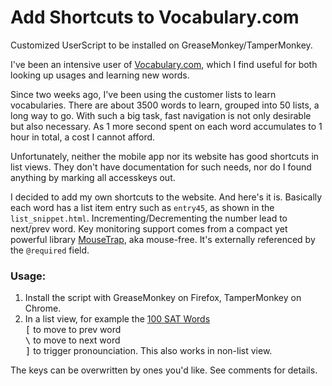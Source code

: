 # Add Shortcuts to Vocabulary.com

Customized UserScript to be installed on GreaseMonkey/TamperMonkey.

I've been an intensive user of [Vocabulary.com](http://www.vocabulary.com/), which I find useful for both looking up usages and learning new words.

Since two weeks ago, I've been using the customer lists to learn vocabularies. There are about 3500 words to learn, grouped into 50 lists, a long way to go. With such a big task, fast navigation is not only desirable but also necessary. As 1 more second spent on each word accumulates to 1 hour in total, a cost I cannot afford.

Unfortunately, neither the mobile app nor its website has good shortcuts in list views. They don't have documentation for such needs, nor do I found anything by marking all accesskeys out.

I decided to add my own shortcuts to the website. And here's it is. Basically each word has a list item entry such as `entry45`, as shown in the `list_snippet.html`. Incrementing/Decrementing the number lead to next/prev word. Key monitoring support comes from a compact yet powerful library [MouseTrap](http://craig.is/killing/mice), aka mouse-free. It's externally referenced by the `@required` field.

### Usage:
1. Install the script with GreaseMonkey on Firefox, TamperMonkey on Chrome.
2. In a list view, for example the [100 SAT Words](http://www.vocabulary.com/lists/148703#view=definitions&word=accord)  
   <kbd>[</kbd> to move to prev word  
   <kbd>\\</kbd> to move to next word  
   <kbd>]</kbd> to trigger pronounciation. This also works in non-list view.

The keys can be overwritten by ones you'd like. See comments for details.